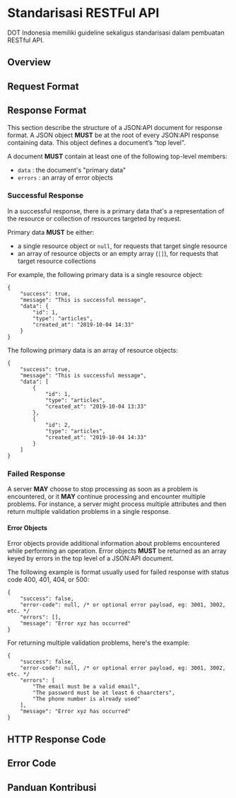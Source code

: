 # Standarisasi RESTFul API

DOT Indonesia memiliki guideline sekaligus standarisasi dalam pembuatan RESTful API.

## Overview
## Request Format
## Response Format
This section describe the structure of a JSON:API document for response format. A JSON object **MUST** be at the root of every JSON:API response containing data. This object defines a document’s “top level".

A document **MUST** contain at least one of the following top-level members:
- `data` : the document's "primary data"
- `errors` : an array of error objects

### Successful Response

In a successful response, there is a primary data that's a representation of the resource or collection of resources targeted by request.

Primary data **MUST** be either:
- a single resource object or `null`, for requests that target single resource
- an array of resource objects or an empty array (`[]`), for requests that target resource collections

For example, the following primary data is a single resource object:
```
{
    "success": true,
    "message": "This is successful message",
    "data": {
        "id": 1,
        "type": "articles",
        "created_at": "2019-10-04 14:33"
    }
}
```

The following primary data is an array of resource objects:
```
{
    "success": true,
    "message": "This is successful message",
    "data": [
        {
            "id": 1,
            "type": "articles",
            "created_at": "2019-10-04 13:33"
        },
        {
            "id": 2,
            "type": "articles",
            "created_at": "2019-10-04 14:33"
        }
    ]
}
```

### Failed Response
A server **MAY** choose to stop processing as soon as a problem is encountered, or it **MAY** continue processing and encounter multiple problems. For instance, a server might process multiple attributes and then return multiple validation problems in a single response.

#### Error Objects
Error objects provide additional information about problems encountered while performing an operation. Error objects **MUST** be returned as an array keyed by errors in the top level of a JSON:API document.

The following example is format usually used for failed response with status code 400, 401, 404, or 500:
```
{
    "success": false,
    "error-code": null, /* or optional error payload, eg: 3001, 3002, etc. */
    "errors": [],
    "message": "Error xyz has occurred"
}
```

For returning multiple validation problems, here's the example:
```
{
    "success": false,
    "error-code": null, /* or optional error payload, eg: 3001, 3002, etc. */
    "errors": [
        "The email must be a valid email",
        "The password must be at least 6 chaarcters",
        "The phone number is already used"
    ],
    "message": "Error xyz has occurred"
}
```

## HTTP Response Code
## Error Code
## Panduan Kontribusi

